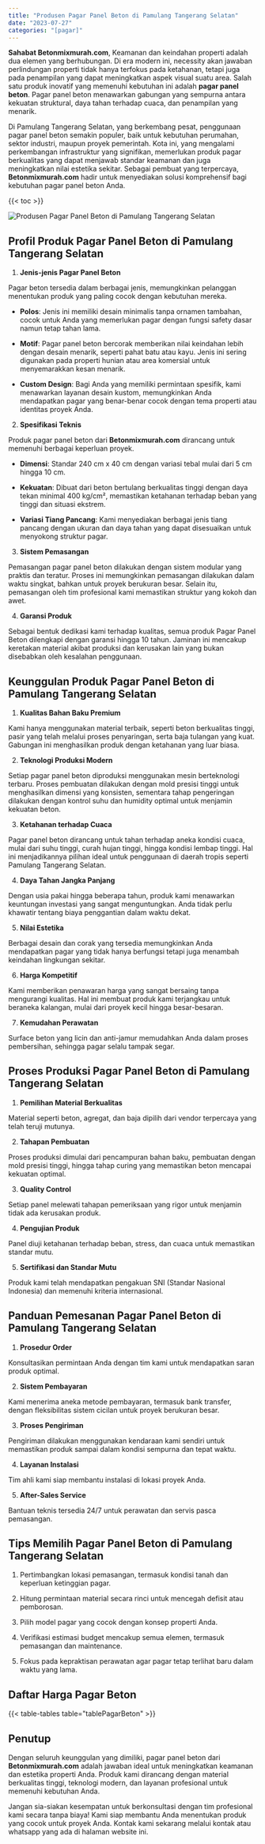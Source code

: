 ```yaml
---
title: "Produsen Pagar Panel Beton di Pamulang Tangerang Selatan"
date: "2023-07-27"
categories: "[pagar]"
---
```


**Sahabat Betonmixmurah.com**, Keamanan dan keindahan properti adalah dua elemen yang berhubungan. Di era modern ini, necessity akan jawaban perlindungan properti tidak hanya terfokus pada ketahanan, tetapi juga pada penampilan yang dapat meningkatkan aspek visual suatu area. Salah satu produk inovatif yang memenuhi kebutuhan ini adalah **pagar panel beton**. Pagar panel beton menawarkan gabungan yang sempurna antara kekuatan struktural, daya tahan terhadap cuaca, dan penampilan yang menarik.  

Di Pamulang Tangerang Selatan, yang berkembang pesat, penggunaan pagar panel beton semakin populer, baik untuk kebutuhan perumahan, sektor industri, maupun proyek pemerintah. Kota ini, yang mengalami perkembangan infrastruktur yang signifikan, memerlukan produk pagar berkualitas yang dapat menjawab standar keamanan dan juga meningkatkan nilai estetika sekitar. Sebagai pembuat yang terpercaya, **Betonmixmurah.com** hadir untuk menyediakan solusi komprehensif bagi kebutuhan pagar panel beton Anda.

{{< toc >}}

![Produsen Pagar Panel Beton di Pamulang Tangerang Selatan](/images/pagar/pagar-beton-04.jpg)

## Profil Produk Pagar Panel Beton di Pamulang Tangerang Selatan

1. **Jenis-jenis Pagar Panel Beton**  

Pagar beton tersedia dalam berbagai jenis, memungkinkan pelanggan menentukan produk yang paling cocok dengan kebutuhan mereka.  

- **Polos**: Jenis ini memiliki desain minimalis tanpa ornamen tambahan, cocok untuk Anda yang memerlukan pagar dengan fungsi safety dasar namun tetap tahan lama.  

- **Motif**: Pagar panel beton bercorak memberikan nilai keindahan lebih dengan desain menarik, seperti pahat batu atau kayu. Jenis ini sering digunakan pada properti hunian atau area komersial untuk menyemarakkan kesan menarik.  

- **Custom Design**: Bagi Anda yang memiliki permintaan spesifik, kami menawarkan layanan desain kustom, memungkinkan Anda mendapatkan pagar yang benar-benar cocok dengan tema properti atau identitas proyek Anda.  

2. **Spesifikasi Teknis**  

Produk pagar panel beton dari **Betonmixmurah.com** dirancang untuk memenuhi berbagai keperluan proyek.  

- **Dimensi**: Standar 240 cm x 40 cm dengan variasi tebal mulai dari 5 cm hingga 10 cm.  

- **Kekuatan**: Dibuat dari beton bertulang berkualitas tinggi dengan daya tekan minimal 400 kg/cm², memastikan ketahanan terhadap beban yang tinggi dan situasi ekstrem.  

- **Variasi Tiang Pancang**: Kami menyediakan berbagai jenis tiang pancang dengan ukuran dan daya tahan yang dapat disesuaikan untuk menyokong struktur pagar.  

3. **Sistem Pemasangan**  

Pemasangan pagar panel beton dilakukan dengan sistem modular yang praktis dan teratur. Proses ini memungkinkan pemasangan dilakukan dalam waktu singkat, bahkan untuk proyek berukuran besar. Selain itu, pemasangan oleh tim profesional kami memastikan struktur yang kokoh dan awet.  

4. **Garansi Produk**  

Sebagai bentuk dedikasi kami terhadap kualitas, semua produk Pagar Panel Beton dilengkapi dengan garansi hingga 10 tahun. Jaminan ini mencakup keretakan material akibat produksi dan kerusakan lain yang bukan disebabkan oleh kesalahan penggunaan.

## Keunggulan Produk Pagar Panel Beton di Pamulang Tangerang Selatan 

1. **Kualitas Bahan Baku Premium**  

Kami hanya menggunakan material terbaik, seperti beton berkualitas tinggi, pasir yang telah melalui proses penyaringan, serta baja tulangan yang kuat. Gabungan ini menghasilkan produk dengan ketahanan yang luar biasa.  

2. **Teknologi Produksi Modern**  

Setiap pagar panel beton diproduksi menggunakan mesin berteknologi terbaru. Proses pembuatan dilakukan dengan mold presisi tinggi untuk menghasilkan dimensi yang konsisten, sementara tahap pengeringan dilakukan dengan kontrol suhu dan humidity optimal untuk menjamin kekuatan beton.  

3. **Ketahanan terhadap Cuaca**  

Pagar panel beton dirancang untuk tahan terhadap aneka kondisi cuaca, mulai dari suhu tinggi, curah hujan tinggi, hingga kondisi lembap tinggi. Hal ini menjadikannya pilihan ideal untuk penggunaan di daerah tropis seperti Pamulang Tangerang Selatan.  

4. **Daya Tahan Jangka Panjang**  

Dengan usia pakai hingga beberapa tahun, produk kami menawarkan keuntungan investasi yang sangat menguntungkan. Anda tidak perlu khawatir tentang biaya penggantian dalam waktu dekat.  

5. **Nilai Estetika**  

Berbagai desain dan corak yang tersedia memungkinkan Anda mendapatkan pagar yang tidak hanya berfungsi tetapi juga menambah keindahan lingkungan sekitar.  

6. **Harga Kompetitif**  

Kami memberikan penawaran harga yang sangat bersaing tanpa mengurangi kualitas. Hal ini membuat produk kami terjangkau untuk beraneka kalangan, mulai dari proyek kecil hingga besar-besaran.  

7. **Kemudahan Perawatan**  

Surface beton yang licin dan anti-jamur memudahkan Anda dalam proses pembersihan, sehingga pagar selalu tampak segar.

## Proses Produksi Pagar Panel Beton di Pamulang Tangerang Selatan

1. **Pemilihan Material Berkualitas**  

Material seperti beton, agregat, dan baja dipilih dari vendor terpercaya yang telah teruji mutunya.

2. **Tahapan Pembuatan**  

Proses produksi dimulai dari pencampuran bahan baku, pembuatan dengan mold presisi tinggi, hingga tahap curing yang memastikan beton mencapai kekuatan optimal.

3. **Quality Control**  

Setiap panel melewati tahapan pemeriksaan yang rigor untuk menjamin tidak ada kerusakan produk.

4. **Pengujian Produk**  

Panel diuji ketahanan terhadap beban, stress, dan cuaca untuk memastikan standar mutu.

5. **Sertifikasi dan Standar Mutu**  

Produk kami telah mendapatkan pengakuan SNI (Standar Nasional Indonesia) dan memenuhi kriteria internasional.

## Panduan Pemesanan Pagar Panel Beton di Pamulang Tangerang Selatan

1. **Prosedur Order**  

Konsultasikan permintaan Anda dengan tim kami untuk mendapatkan saran produk optimal.

2. **Sistem Pembayaran**  

Kami menerima aneka metode pembayaran, termasuk bank transfer, dengan fleksibilitas sistem cicilan untuk proyek berukuran besar.

3. **Proses Pengiriman**  

Pengiriman dilakukan menggunakan kendaraan kami sendiri untuk memastikan produk sampai dalam kondisi sempurna dan tepat waktu.

4. **Layanan Instalasi**  

Tim ahli kami siap membantu instalasi di lokasi proyek Anda.

5. **After-Sales Service**  

Bantuan teknis tersedia 24/7 untuk perawatan dan servis pasca pemasangan.

## Tips Memilih Pagar Panel Beton di Pamulang Tangerang Selatan

1. Pertimbangkan lokasi pemasangan, termasuk kondisi tanah dan keperluan ketinggian pagar.  

2. Hitung permintaan material secara rinci untuk mencegah defisit atau pemborosan.  

3. Pilih model pagar yang cocok dengan konsep properti Anda.  

4. Verifikasi estimasi budget mencakup semua elemen, termasuk pemasangan dan maintenance.  

5. Fokus pada kepraktisan perawatan agar pagar tetap terlihat baru dalam waktu yang lama.

## Daftar Harga Pagar Beton

{{< table-tables table="tablePagarBeton" >}}

## Penutup

Dengan seluruh keunggulan yang dimiliki, pagar panel beton dari **Betonmixmurah.com** adalah jawaban ideal untuk meningkatkan keamanan dan estetika properti Anda. Produk kami dirancang dengan material berkualitas tinggi, teknologi modern, dan layanan profesional untuk memenuhi kebutuhan Anda.  

Jangan sia-siakan kesempatan untuk berkonsultasi dengan tim profesional kami secara tanpa biaya! Kami siap membantu Anda menentukan produk yang cocok untuk proyek Anda. Kontak kami sekarang melalui kontak atau whatsapp yang ada di halaman website ini.